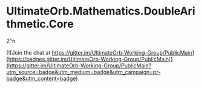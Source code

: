 # UltimateOrb.Mathematics.DoubleArithmetic.Core
2^n

[![Join the chat at https://gitter.im/UltimateOrb-Working-Group/PublicMain](https://badges.gitter.im/UltimateOrb-Working-Group/PublicMain)](https://gitter.im/UltimateOrb-Working-Group/PublicMain?utm_source=badge&utm_medium=badge&utm_campaign=pr-badge&utm_content=badge)


